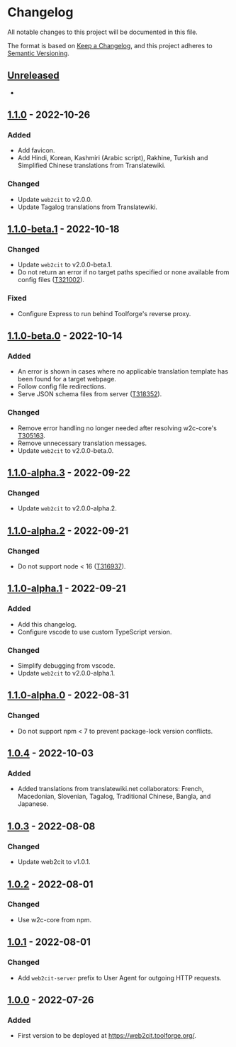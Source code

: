 # Changelog

All notable changes to this project will be documented in this file.

The format is based on [Keep a Changelog](https://keepachangelog.com/en/1.0.0/),
and this project adheres to [Semantic Versioning](https://semver.org/spec/v2.0.0.html).

## [Unreleased]

-

## [1.1.0] - 2022-10-26

### Added

- Add favicon.
- Add Hindi, Korean, Kashmiri (Arabic script), Rakhine, Turkish and Simplified
  Chinese translations from Translatewiki.

### Changed

- Update `web2cit` to v2.0.0.
- Update Tagalog translations from Translatewiki.

## [1.1.0-beta.1] - 2022-10-18

### Changed

- Update `web2cit` to v2.0.0-beta.1.
- Do not return an error if no target paths specified or none available from
  config files ([T321002]).

### Fixed

- Configure Express to run behind Toolforge's reverse proxy.

## [1.1.0-beta.0] - 2022-10-14

### Added

- An error is shown in cases where no applicable translation template has been
  found for a target webpage.
- Follow config file redirections.
- Serve JSON schema files from server ([T318352]).

### Changed

- Remove error handling no longer needed after resolving w2c-core's [T305163].
- Remove unnecessary translation messages.
- Update `web2cit` to v2.0.0-beta.0.

## [1.1.0-alpha.3] - 2022-09-22

### Changed

- Update `web2cit` to v2.0.0-alpha.2.

## [1.1.0-alpha.2] - 2022-09-21

### Changed

- Do not support node < 16 ([T316937]).

## [1.1.0-alpha.1] - 2022-09-21

### Added

- Add this changelog.
- Configure vscode to use custom TypeScript version.

### Changed

- Simplify debugging from vscode.
- Update `web2cit` to v2.0.0-alpha.1.

## [1.1.0-alpha.0] - 2022-08-31

### Changed

- Do not support npm < 7 to prevent package-lock version conflicts.

## [1.0.4] - 2022-10-03

### Added

- Added translations from translatewiki.net collaborators: French, Macedonian,
  Slovenian, Tagalog, Traditional Chinese, Bangla, and Japanese.

## [1.0.3] - 2022-08-08

### Changed

- Update web2cit to v1.0.1.

## [1.0.2] - 2022-08-01

### Changed

- Use w2c-core from npm.

## [1.0.1] - 2022-08-01

### Changed

- Add `web2cit-server` prefix to User Agent for outgoing HTTP requests.

## [1.0.0] - 2022-07-26

### Added

- First version to be deployed at https://web2cit.toolforge.org/.


[unreleased]: https://gitlab.wikimedia.org/diegodlh/w2c-server/-/compare/v1.1.0...main
[1.1.0]: https://gitlab.wikimedia.org/diegodlh/w2c-server/-/compare/v1.1.0-beta.1...v1.1.0
[1.1.0-beta.1]: https://gitlab.wikimedia.org/diegodlh/w2c-server/-/compare/v1.1.0-beta.0...v1.1.0-beta.1
[1.1.0-beta.0]: https://gitlab.wikimedia.org/diegodlh/w2c-server/-/compare/v1.1.0-alpha.3...v1.1.0-beta.0
[1.1.0-alpha.3]: https://gitlab.wikimedia.org/diegodlh/w2c-server/-/compare/v1.1.0-alpha.2...v1.1.0-alpha.3
[1.1.0-alpha.2]: https://gitlab.wikimedia.org/diegodlh/w2c-server/-/compare/v1.1.0-alpha.1...v1.1.0-alpha.2
[1.1.0-alpha.1]: https://gitlab.wikimedia.org/diegodlh/w2c-server/-/compare/v1.1.0-alpha.0...v1.1.0-alpha.1
[1.1.0-alpha.0]: https://gitlab.wikimedia.org/diegodlh/w2c-server/-/compare/v1.0.4...v1.1.0-alpha.0
[1.0.4]: https://gitlab.wikimedia.org/diegodlh/w2c-server/-/compare/v1.0.3...v1.0.4
[1.0.3]: https://gitlab.wikimedia.org/diegodlh/w2c-server/-/compare/v1.0.2...v1.0.3
[1.0.2]: https://gitlab.wikimedia.org/diegodlh/w2c-server/-/compare/v1.0.1...v1.0.2
[1.0.1]: https://gitlab.wikimedia.org/diegodlh/w2c-server/-/compare/v1.0.0...v1.0.1
[1.0.0]: https://gitlab.wikimedia.org/diegodlh/w2c-server/-/tags/v1.0.0

[T321002]: https://phabricator.wikimedia.org/T321002
[T318352]: https://phabricator.wikimedia.org/T318352
[T316937]: https://phabricator.wikimedia.org/T316937
[T305163]: https://phabricator.wikimedia.org/T305163